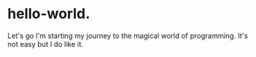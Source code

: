 # hello-world.
Let's go
I'm starting my journey to the magical world of programming.
It's not easy but I do like it. 
